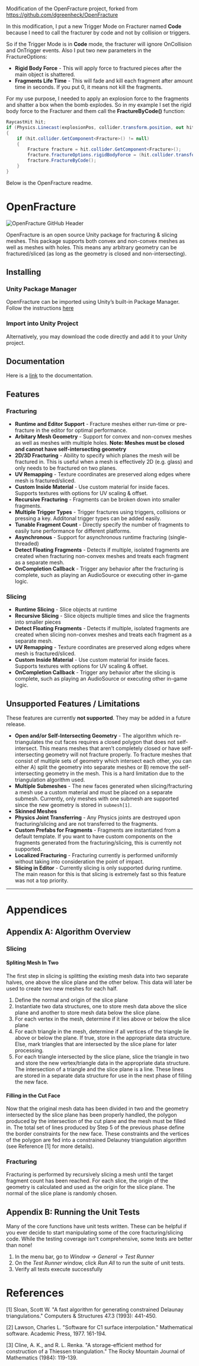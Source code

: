 Modification of the OpenFracture project, forked from https://github.com/dgreenheck/OpenFracture

In this modification, I put a new Trigger Mode on Fracturer named **Code** because I need to call the fracturer by code and not by collision or triggers.

So if the Trigger Mode is in **Code** mode, the fracturer will ignore OnCollision and OnTrigger events.
Also I put two new parameters in the FractureOptions: 
- **Rigid Body Force** - This will apply force to fractured pieces after the main object is shattered.
- **Fragments Life Time** - This will fade and kill each fragment after amount time in seconds. If you put 0, it means not kill the fragments.

For my use purpose, I needed to apply an explosion force to the fragments and shatter a box when the bomb explodes. So in my example I set the rigid body force to the Fracturer and them call the **FractureByCode()** function:
```c#
RaycastHit hit;
if (Physics.Linecast(explosionPos, collider.transform.position, out hit, layerMask))
{
    if (hit.collider.GetComponent<Fracture>() != null)
    {
        Fracture fracture = hit.collider.GetComponent<Fracture>();
        fracture.fractureOptions.rigidBodyForce = (hit.collider.transform.position - explosionPos) * explosionForce;
        fracture.FractureByCode();
    }
}
```
Below is the OpenFracture readme.

# OpenFracture

![OpenFracture GitHub Header](https://user-images.githubusercontent.com/3814912/148176407-a0c49ba0-c704-4b60-89a3-cea47175b6c2.gif)

OpenFracture is an open source Unity package for fracturing & slicing meshes. This package supports both convex and non-convex meshes as well as meshes with holes. This means any arbitrary geometry can be fractured/sliced (as long as the geometry is closed and non-intersecting).

## Installing

### Unity Package Manager

OpenFracture can be imported using Unity’s built-in Package Manager. Follow the instructions [here](https://docs.unity3d.com/Manual/upm-ui-giturl.html)

### Import into Unity Project

Alternatively, you may download the code directly and add it to your Unity project.

## Documentation

Here is a [link](/Documentation~/GettingStarted.md) to the documentation.

## Features

### Fracturing
- **Runtime and Editor Support** - Fracture meshes either run-time or pre-fracture in the editor for optimal performance.
- **Arbitary Mesh Geometry** - Support for convex and non-convex meshes as well as meshes with multiple holes. **Note: Meshes must be closed and cannot have self-intersecting geometry**
- **2D/3D Fracturing** - Ability to specify which planes the mesh will be fractured in. This is useful when a mesh is effectively 2D (e.g. glass) and only needs to be fractured on two planes.
- **UV Remapping** - Texture coordinates are preserved along edges where mesh is fractured/sliced.
- **Custom Inside Material** - Use custom material for inside faces. Supports textures with options for UV scaling & offset.
- **Recursive Fracturing** - Fragments can be broken down into smaller fragments.
- **Multiple Trigger Types** - Trigger fractures using triggers, collisions or pressing a key. Additonal trigger types can be added easily.
- **Tunable Fragment Count** - Directly specify the number of fragments to easily tune performance for different platforms.
- **Asynchronous** - Support for asynchronous runtime fracturing (single-threaded)
- **Detect Floating Fragments** - Detects if multiple, isolated fragments are created when fracturing non-convex meshes and treats each fragment as a separate mesh.
- **OnCompletion Callback** - Trigger any behavior after the fracturing is complete, such as playing an AudioSource or executing other in-game logic.

### Slicing
- **Runtime Slicing** - Slice objects at runtime
- **Recursive Slicing** - Slice objects multiple times and slice the fragments into smaller pieces
- **Detect Floating Fragments** - Detects if multiple, isolated fragments are created when slicing non-convex meshes and treats each fragment as a separate mesh.
- **UV Remapping** - Texture coordinates are preserved along edges where mesh is fractured/sliced.
- **Custom Inside Material** - Use custom material for inside faces. Supports textures with options for UV scaling & offset.
- **OnCompletion Callback** - Trigger any behavior after the slicing is complete, such as playing an AudioSource or executing other in-game logic.

## Unsupported Features / Limitations

These features are currently **not supported**. They may be added in a future release.

- **Open and/or Self-Intersecting Geometry** - The algorithm which re-triangulates the cut faces requires a closed polygon that does not self-intersect. This means meshes that aren’t completely closed or have self-intersecting geometry will not fracture properly. To fracture meshes that consist of multiple sets of geometry which intersect each other, you can either A) split the geometry into separate meshes or B) remove the self-intersecting geometry in the mesh. This is a hard limitation due to the triangulation algorithm used.
- **Multiple Submeshes** - The new faces generated when slicing/fracturing a mesh use a custom material and must be placed on a separate submesh. Currently, only meshes with one submesh are supported since the new geometry is stored in `submesh[1]`.
- **Skinned Meshes**
- **Physics Joint Transferring** - Any Physics joints are destroyed upon fracturing/slicing and are not transferred to the fragments.
- **Custom Prefabs for Fragments** - Fragments are instantiated from a default template. If you want to have custom components on the fragments generated from the fracturing/slicing, this is currently not supported.
- **Localized Fracturing** - Fracturing currently is performed uniformly without taking into consideration the point of impact.
- **Slicing in Editor** - Currently slicing is only supported during runtime. The main reason for this is that slicing is extremely fast so this feature was not a top priority.

---

# Appendices

## Appendix A: Algorithm Overview

### Slicing

#### Spliting Mesh In Two

The first step in slicing is splitting the existing mesh data into two separate halves, one above the slice plane and the other below. This data will later be used to create two new meshes for each half.

1. Define the normal and origin of the slice plane
2. Instantiate two data structures, one to store mesh data above the slice plane and another to store mesh data below the slice plane.
3. For each vertex in the mesh, determine if it lies above or below the slice plane
4. For each triangle in the mesh, determine if all vertices of the triangle lie above or below the plane. If true, store in the appropriate data structure. Else, mark triangles that are intersected by the slice plane for later processing.
5. For each triangle intersected by the slice plane, slice the triangle in two and store the new vertex/triangle data in the appropriate data structure. The intersection of a triangle and the slice plane is a line. These lines are stored in a separate data structure for use in the next phase of filling the new face.

#### Filling in the Cut Face

Now that the original mesh data has been divided in two and the geometry intersected by the slice plane has been properly handled, the polygon produced by the intersection of the cut plane and the mesh must be filled in. The total set of lines produced by Step 5 of the previous phase define the border constraints for the new face. These constraints and the vertices of the polygon are fed into a constrained Delauney triangulation algorithm (see Reference [1] for more details). 

### Fracturing

Fracturing is performed by recursively slicing a mesh until the target fragment count has been reached. For each slice, the origin of the geometry is calculated and used as the origin for the slice plane. The normal of the slice plane is randomly chosen.

## Appendix B: Running the Unit Tests

Many of the core functions have unit tests written. These can be helpful if you ever decide to start manipulating some of the core fracturing/slicing code. While the testing coverage isn't comprehensive, some tests are better than none!

1. In the menu bar, go to _Window -> General -> Test Runner_
2. On the _Test Runner_ window, click _Run All_ to run the suite of unit tests.
3. Verify all tests execute successfully

# References

[1] Sloan, Scott W. "A fast algorithm for generating constrained Delaunay triangulations." Computers & Structures 47.3 (1993): 441-450.

[2] Lawson, Charles L. "Software for C1 surface interpolation." Mathematical software. Academic Press, 1977. 161-194.

[3] Cline, A. K., and R. L. Renka. "A storage-efficient method for construction of a Thiessen triangulation." The Rocky Mountain Journal of Mathematics (1984): 119-139.

